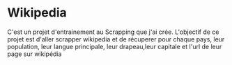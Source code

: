 # Wikipedia

C'est un projet d'entrainement au Scrapping que j'ai crée. L'objectif de ce projet est d'aller scrapper wikipedia et de récuperer pour chaque pays, leur population, leur langue principale, leur drapeau,leur capitale et l'url de leur page sur wikipédia 
